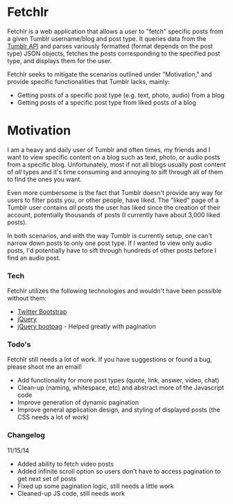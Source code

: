 # Fetchlr
Fetchlr is a web application that allows a user to "fetch" specific posts from a given Tumblr username/blog and post type. It queries data from the [Tumblr API] and parses variously formatted (format depends on the post type) JSON objects, fetches the posts corresponding to the specified post type, and displays them for the user.

Fetchlr seeks to mitigate the scenarios outlined under "Motivation," and provide specific functionalities that Tumblr lacks, mainly:
  - Getting posts of a specific post type (e.g. text, photo, audio) from a blog
  - Getting posts of a specific post type from liked posts of a blog

# Motivation
I am a heavy and daily user of Tumblr and often times, my friends and I want to view specific content on a blog such as text, photo, or audio posts from a specific blog. Unfortunately, most if not all blogs usually post content of <i>all</i> types and it's time consuming and annoying to sift through all of them to find the ones you want. 

Even more cumbersome is the fact that Tumblr doesn't provide any way for users to filter posts you, or other people, have liked. The "liked" page of a Tumblr user contains <i>all</i> posts the user has liked since the creation of their account, potentially thousands of posts (I currently have about 3,000 liked posts).

In both scenarios, and with the way Tumblr is currently setup, one can't narrow down posts to only one post type. If I wanted to view only audio posts, I'd potentially have to sift through hundreds of other posts before I find an audio post.

### Tech
Fetchlr utilizes the following technologies and wouldn't have been possible without them:
* [Twitter Bootstrap]
* [jQuery]
* [jQuery bootpag] - Helped greatly with pagination

### Todo's
Fetchlr still needs a lot of work. If you have suggestions or found a bug, please shoot me an email!
 - Add functionality for more post types (quote, link, answer, video, chat)
 - Clean-up (naming, whitespace, etc) and abstract more of the Javascript code
 - Improve generation of dynamic pagination
 - Improve general application design, and styling of displayed posts (the CSS needs a lot of work)

 ### Changelog
 11/15/14
 - Added ability to fetch video posts
 - Added infinite scroll option so users don't have to access pagination to get next set of posts
 - Fixed up some pagination logic, still needs a little work
 - Cleaned-up JS code, still needs work

[Tumblr API]:https://www.tumblr.com/docs/en/api/v2
[Digital Ocean]:https://www.digitalocean.com
[node.js]:http://nodejs.org
[Twitter Bootstrap]:http://twitter.github.com/bootstrap/
[jQuery]:http://jquery.com
[jQuery bootpag]:http://botmonster.com/jquery-bootpag/

